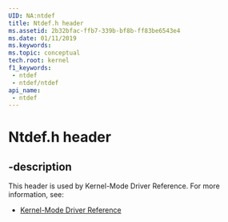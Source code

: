 ```yaml
---
UID: NA:ntdef
title: Ntdef.h header
ms.assetid: 2b32bfac-ffb7-339b-bf8b-ff83be6543e4
ms.date: 01/11/2019
ms.keywords: 
ms.topic: conceptual
tech.root: kernel
f1_keywords:
 - ntdef
 - ntdef/ntdef
api_name:
 - ntdef
---
```


# Ntdef.h header


## -description

This header is used by Kernel-Mode Driver Reference. For more information, see:

- [Kernel-Mode Driver Reference](../_kernel/index.md)

